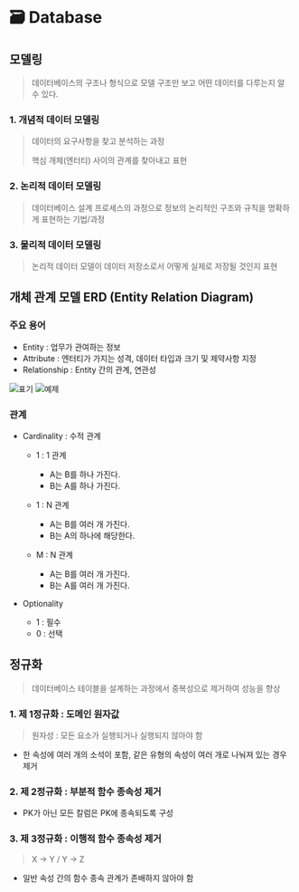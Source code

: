 # 🗃 Database

## 모델링
> 데이터베이스의 구조나 형식으로 모델 구조만 보고 어떤 데이터를 다루는지 알 수 있다.
>
### 1. 개념적 데이터 모델링
> 데이터의 요구사항을 찾고 분석하는 과정
>
> 핵심 개체(엔터티) 사이의 관계를 찾아내고 표현

### 2. 논리적 데이터 모델링
> 데이터베이스 설계 프로세스의 과정으로 정보의 논리적인 구조와 규칙을 명확하게 표현하는 기법/과정
>

### 3. 물리적 데이터 모델링
> 논리적 데이터 모델이 데이터 저장소로서 어떻게 실제로 저장될 것인지 표현
>

## 개체 관계 모델 **ERD** (Entity Relation Diagram)

### 주요 용어
- Entity : 업무가 관여하는 정보
- Attribute : 엔터티가 가지는 성격, 데이터 타입과 크기 및 제약사항 지정
- Relationship : Entity 간의 관계, 연관성

![표기](https://webusupload.apowersoft.info/gitmind/wp-content/uploads/2021/04/erd-symbols.jpg.webp)
![예제](https://webusupload.apowersoft.info/gitmind/wp-content/uploads/2021/04/database-erd-example.jpg.webp)

### 관계
- Cardinality : 수적 관계
    - 1 : 1 관계 
        - A는 B를 하나 가진다. 
        - B는 A를 하나 가진다.
    
    - 1 : N 관계
        - A는 B를 여러 개 가진다. 
        - B는 A의 하나에 해당한다.
    
    - M : N 관계
        - A는 B를 여러 개 가진다. 
        - B는 A를 여러 개 가진다.

- Optionality
    - 1 : 필수
    - 0 : 선택

## 정규화
> 데이터베이스 테이블을 설계하는 과정에서 중복성으로 제거하여 성능을 향상
>

### 1. 제 1정규화 : 도메인 원자값
> 원자성 : 모든 요소가 실행되거나 실행되지 않아야 함
>
- 한 속성에 여러 개의 소석이 포함, 같은 유형의 속성이 여러 개로 나눠져 있는 경우 제거

### 2. 제 2정규화 : 부분적 함수 종속성 제거
- PK가 아닌 모든 칼럼은 PK에 종속되도록 구성

### 3. 제 3정규화 : 이행적 함수 종속성 제거
> X -> Y / Y -> Z
>
- 일반 속성 간의 함수 종속 관계가 존배하지 않아야 함